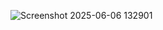 
![Screenshot 2025-06-06 132901](https://github.com/user-attachments/assets/7ea04865-1210-47ae-b1f0-743a8eaca70a)
